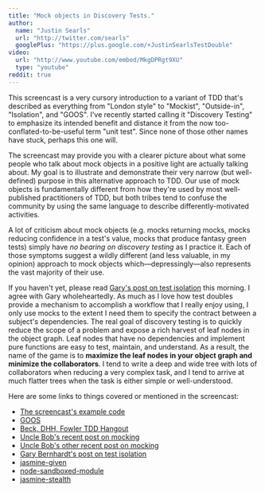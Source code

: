 ```yaml
---
title: "Mock objects in Discovery Tests."
author:
  name: "Justin Searls"
  url: "http://twitter.com/searls"
  googlePlus: "https://plus.google.com/+JustinSearlsTestDouble"
video:
  url: "http://www.youtube.com/embed/MkgDPRgt9XU"
  type: "youtube"
reddit: true
---
```


This screencast is a very cursory introduction to a variant of TDD that's described as
everything from "London style" to "Mockist", "Outside-in", "Isolation", and "GOOS".
I've recently started calling it "Discovery Testing" to emphasize its intended benefit
and distance it from the now too-conflated-to-be-useful term "unit test". Since none
of those other names have stuck, perhaps this one will.

The screencast may provide you with a clearer picture about what some people who talk about
mock objects in a positive light are actually talking about. My goal is to  illustrate
and demonstrate their very narrow (but well-defined) purpose in this alternative approach to TDD.
Our use of mock objects is fundamentally different from how they're used by most
well-published practitioners of TDD, but both tribes tend to confuse the community
by using the same language to describe differently-motivated activities.

A lot of criticism about mock objects (e.g. mocks returning mocks, mocks reducing
confidence in a test's value, mocks that produce fantasy green tests) simply have
*no bearing on discovery testing* as I practice it. Each of those symptoms suggest
a wildly different (and less valuable, in my opinion) approach to mock objects
which—depressingly—also represents the vast majority of their use.

If you haven't yet, please read [Gary's post on test isolation](https://www.destroyallsoftware.com/blog/2014/test-isolation-is-about-avoiding-mocks)
this morning. I agree with Gary wholeheartedly. As much as I love how test
doubles provide a mechanism to accomplish a workflow that I really
enjoy using, I only use mocks to the extent I need them to specify the contract
between a subject's dependencies. The real goal of discovery testing is to
quickly reduce the scope of a problem and expose a rich harvest of leaf nodes
in the object graph. Leaf nodes that have no dependencies and implement pure
functions are easy to test, maintain, and understand. As a result, the name of the
game is to **maximize the leaf nodes in your object graph and minimize the collaborators**.
I tend to write a deep and wide tree with lots of collaborators when reducing a
very complex task, and I tend to arrive at much flatter trees when the task is
either simple or well-understood.

Here are some links to things covered or mentioned in the screencast:

* [The screencast's example code](https://github.com/testdouble/discovery-testing)
* [GOOS](http://www.growing-object-oriented-software.com)
* [Beck, DHH, Fowler TDD Hangout](https://plus.google.com/events/ci2g23mk0lh9too9bgbp3rbut0k)
* [Uncle Bob's recent post on mocking](http://blog.8thlight.com/uncle-bob/2014/05/14/TheLittleMocker.html)
* [Uncle Bob's other recent post on mocking](http://blog.8thlight.com/uncle-bob/2014/05/10/WhenToMock.html)
* [Gary Bernhardt's post on test isolation](https://www.destroyallsoftware.com/blog/2014/test-isolation-is-about-avoiding-mocks)
* [jasmine-given](https://www.github.com/searls/jasmine-given)
* [node-sandboxed-module](https://github.com/felixge/node-sandboxed-module)
* [jasmine-stealth](https://www.github.com/searls/jasmine-stealth)
